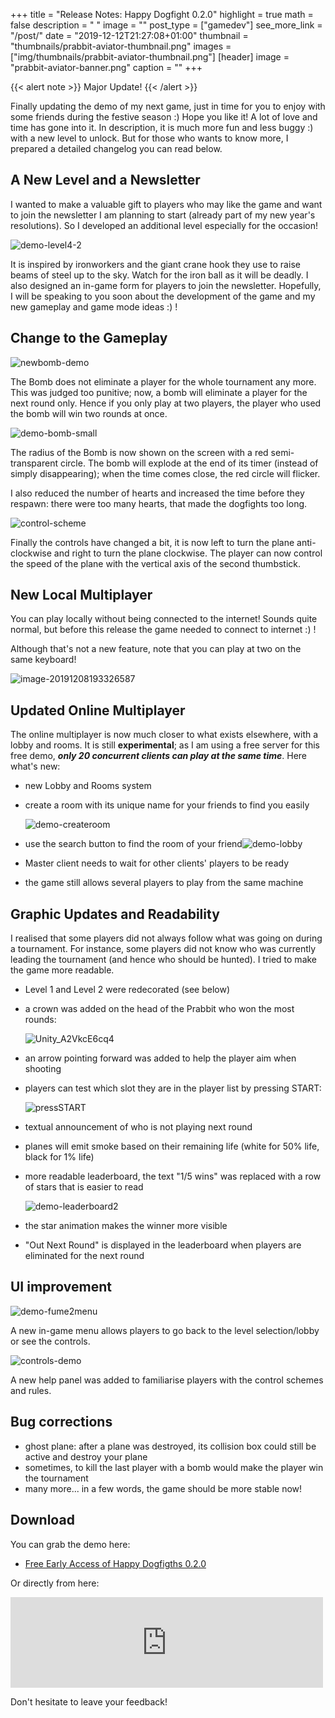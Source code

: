 +++
title = "Release Notes: Happy Dogfight 0.2.0"
highlight = true
math = false
description = " "
image = ""
post_type = ["gamedev"]
see_more_link = "/post/"
date = "2019-12-12T21:27:08+01:00"
thumbnail = "thumbnails/prabbit-aviator-thumbnail.png"
images = ["img/thumbnails/prabbit-aviator-thumbnail.png"]
[header]
image = "prabbit-aviator-banner.png"
caption = ""
+++

{{< alert note >}}
Major Update!
{{< /alert >}}

Finally updating the demo of my next game, just in time for you to enjoy with some friends during the festive season :) Hope you like it! A lot of love and time has gone into it. In description, it is much more fun and less buggy :) with a new level to unlock. But for those who wants to know more, I prepared a detailed changelog you can read below.

## A New Level and a Newsletter

I wanted to make a valuable gift to players who may like the game and want to join the newsletter I am planning to start (already part of my new year's resolutions). So I developed an additional level especially for the occasion!

![demo-level4-2](/Blog/img/gamedev/notes_happydogfights_020/demo-level4-2.gif)

It is inspired by ironworkers and the giant crane hook they use to raise beams of steel up to the sky. Watch for the iron ball as it will be deadly.
I also designed an in-game form for players to join the newsletter. 
Hopefully, I will be speaking to you soon about the development of the game and my new gameplay and game mode ideas :) !

## Change to the Gameplay

![newbomb-demo](/Blog/img/gamedev/notes_happydogfights_020/newbomb-demo.gif)

The Bomb does not eliminate a player for the whole tournament any more. This was judged too punitive; now, a bomb will eliminate a player for the next round only. Hence if you only play at two players, the player who used the bomb will win two rounds at once.

![demo-bomb-small](/Blog/img/gamedev/notes_happydogfights_020/demo-bomb-small.gif)

The radius of the Bomb is now shown on the screen with a red semi-transparent circle.
The bomb will explode at the end of its timer (instead of simply disappearing); when the time comes close, the red circle will flicker.

I also reduced the number of hearts and increased the time before they respawn: there were too many hearts, that made the dogfights too long.

![control-scheme](/Blog/img/gamedev/notes_happydogfights_020/control-scheme.gif)

Finally the controls have changed a bit, it is now left to turn the plane anti-clockwise and right to turn the plane clockwise. The player can now control the speed of the plane with the vertical axis of the second thumbstick.

## New Local Multiplayer

You can play locally without being connected to the internet! Sounds quite normal, but before this release the game needed to connect to internet :) !

Although that's not a new feature, note that you can play at two on the same keyboard!

![image-20191208193326587](/Blog/img/gamedev/notes_happydogfights_020/image-20191208193326587.png)

## Updated Online Multiplayer

The online multiplayer is now much closer to what exists elsewhere, with a lobby and rooms. It is still **experimental**; as I am using a free server for this free demo, ***only 20 concurrent clients can play at the same time***. Here what's new:

- new Lobby and Rooms system

- create a room with its unique name for your friends to find you easily

  ![demo-createroom](/Blog/img/gamedev/notes_happydogfights_020/demo-createroom.gif)

- use the search button to find the room of your friend![demo-lobby](/Blog/img/gamedev/notes_happydogfights_020/demo-lobby.gif)

- Master client needs to wait for other clients' players to be ready

- the game still allows several players to play from the same machine

## Graphic Updates and Readability

I realised that some players did not always follow what was going on during a tournament. For instance, some players did not know who was currently leading the tournament (and hence who should be hunted). I tried to make the game more readable.

- Level 1 and Level 2 were redecorated (see below)

- a crown was added on the head of the Prabbit who won the most rounds:

  ![Unity_A2VkcE6cq4](/Blog/img/gamedev/notes_happydogfights_020/Unity_A2VkcE6cq4.png)

- an arrow pointing forward was added to help the player aim when shooting

- players can test which slot they are in the player list by pressing START:

  ![pressSTART](/Blog/img/gamedev/notes_happydogfights_020/pressSTART.gif)

- textual announcement of who is not playing next round

- planes will emit smoke based on their remaining life (white for 50% life, black for 1% life)

- more readable leaderboard, the text "1/5 wins" was replaced with a row of stars that is easier to read

  ![demo-leaderboard2](/Blog/img/gamedev/notes_happydogfights_020/demo-leaderboard2.gif)

- the star animation makes the winner more visible

- "Out Next Round" is displayed in the leaderboard when players are eliminated for the next round


## UI improvement
![demo-fume2menu](/Blog/img/gamedev/notes_happydogfights_020/demo-fume2menu.gif)

A new in-game menu allows players to go back to the level selection/lobby or see the controls.

![controls-demo](/Blog/img/gamedev/notes_happydogfights_020/controls-demo.gif)

A new help panel was added to familiarise players with the control schemes and rules.


## Bug corrections
- ghost plane: after a plane was destroyed, its collision box could still be active and destroy your plane
- sometimes, to kill the last player with a bomb would make the player win the tournament
- many more... in a few words, the game should be more stable now!

## Download

You can grab the demo here:  

- [Free Early Access of Happy Dogfigths 0.2.0](/Blog/project/released-happy-dogfight/)

Or directly from here:

<iframe src="https://widgets.gamejolt.com/package/v1?key=Z8cUgjHM" frameborder="0" width="500" height="145"></iframe>

Don't hesitate to leave your feedback!